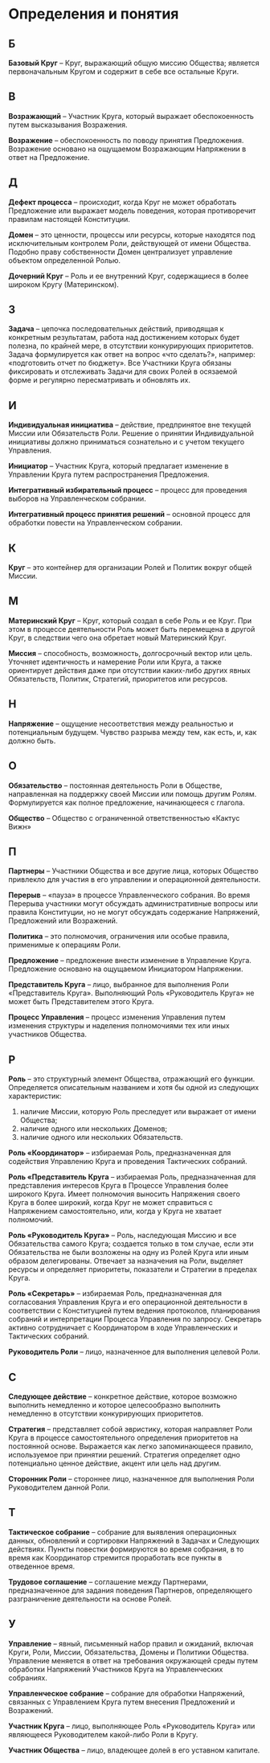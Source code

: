 # Определения и понятия

## Б

**Базовый Круг** – Круг, выражающий общую миссию Общества; является первоначальным Кругом и содержит в себе все остальные Круги.


## В

**Возражающий** – Участник Круга, который выражает обеспокоенность путем высказывания Возражения.

**Возражение** – обеспокоенность по поводу принятия Предложения. Возражение основано на ощущаемом Возражающим Напряжении в ответ на Предложение.


## Д

**Дефект процесса** – происходит, когда Круг не может обработать Предложение или выражает модель поведения, которая противоречит правилам настоящей Конституции.

**Домен** – это ценности, процессы или ресурсы, которые находятся под исключительным контролем Роли, действующей от имени Общества. Подобно праву собственности Домен централизует управление объектом определенной Ролью.

**Дочерний Круг** – Роль и ее внутренний Круг, содержащиеся в более широком Кругу (Материнском).


## З

**Задача** – цепочка последовательных действий, приводящая к конкретным результатам, работа над достижением которых будет полезна, по крайней мере, в отсутствии конкурирующих приоритетов. Задача формулируется как ответ на вопрос «что сделать?», например: «подготовить отчет по бюджету». Все Участники Круга обязаны фиксировать и отслеживать Задачи для своих Ролей в осязаемой форме и регулярно пересматривать и обновлять их.


## И

**Индивидуальная инициатива** – действие, предпринятое вне текущей Миссии или Обязательств Роли. Решение о принятии Индивидуальной инициативы должно приниматься сознательно и с учетом текущего Управления.

**Инициатор** – Участник Круга, который предлагает изменение в Управлении Круга путем распространения Предложения.

**Интегративный избирательный процесс** – процесс для проведения выборов на Управленческом собрании.

**Интегративный процесс принятия решений** – основной процесс для обработки повести на Управленческом собрании.


## К

**Круг** – это контейнер для организации Ролей и Политик вокруг общей Миссии.


## М

**Материнский Круг** – Круг, который создал в себе Роль и ее Круг. При этом в процессе деятельности Роль может быть перемещена в другой Круг, в следствии чего она обретает новый Материнский Круг.

**Миссия** – способность, возможность, долгосрочный вектор или цель. Уточняет идентичность и намерение Роли или Круга, а также ориентирует действия даже при отсутствии каких-либо других явных Обязательств, Политик, Стратегий, приоритетов или ресурсов.


## Н

**Напряжение** – ощущение несоответствия между реальностью и потенциальным будущем. Чувство разрыва между тем, как есть, и, как должно быть.


## О

**Обязательство** – постоянная деятельность Роли в Обществе, направленная на поддержку своей Миссии или помощь другим Ролям. Формулируется как полное предложение, начинающееся с глагола.

**Общество** – Общество с ограниченной ответственностью «Кактус Вижн»


## П

**Партнеры** – Участники Общества и все другие лица, которых Общество привлекло для участия в его управлении и операционной деятельности.

**Перерыв** – «пауза» в процессе Управленческого собрания. Во время Перерыва участники могут обсуждать административные вопросы или правила Конституции, но не могут обсуждать содержание Напряжений, Предложений или Возражений.

**Политика** – это полномочия, ограничения или особые правила, применимые к операциям Роли.

**Предложение** – предложение внести изменение в Управление Круга. Предложение основано на ощущаемом Инициатором Напряжении.

**Представитель Круга** – лицо, выбранное для выполнения Роли «Представитель Круга». Выполняющий Роль «Руководитель Круга» не может быть Представителем этого Круга.

**Процесс Управления** – процесс изменения Управления путем изменения структуры и наделения полномочиями тех или иных участников Общества.


## Р

**Роль** – это структурный элемент Общества, отражающий его функции. Определяется описательным названием и хотя бы одной из следующих характеристик:
  1. наличие Миссии, которую Роль преследует или выражает от имени Общества;
  2. наличие одного или нескольких Доменов;
  3. наличие одного или нескольких Обязательств.

**Роль «Координатор»** – избираемая Роль, предназначенная для содействия Управлению Круга и проведения Тактических собраний.

**Роль «Представитель Круга** – избираемая Роль, предназначенная для представления интересов Круга в Процессе Управления более широкого Круга. Имеет полномочия выносить Напряжения своего Круга в более широкий, когда Круг не может справиться с Напряжением самостоятельно, или, когда у Круга не хватает полномочий.

**Роль «Руководитель Круга»** – Роль, наследующая Миссию и все Обязательства самого Круга; создается только в том случае, если эти Обязательства не были возложены на одну из Ролей Круга или иным образом делегированы. Отвечает за назначения на Роли, выделяет ресурсы и определяет приоритеты, показатели и Стратегии в пределах Круга.

**Роль «Секретарь»** – избираемая Роль, предназначенная для согласования Управления Круга и его операционной деятельности в соответствии с Конституцией путем ведения протоколов, планирования собраний и интерпретации Процесса Управления по запросу. Секретарь активно сотрудничает с Координатором в ходе Управленческих и Тактических собраний.

**Руководитель Роли** – лицо, назначенное для выполнения целевой Роли.


## С

**Следующее действие** – конкретное действие, которое возможно выполнить немедленно и которое целесообразно выполнить немедленно в отсутствии конкурирующих приоритетов.

**Стратегия** – представляет собой эвристику, которая направляет Роли Круга в процессе самостоятельного определения приоритетов на постоянной основе. Выражается как легко запоминающееся правило, используемое при принятии решений. Стратегия определяет одно потенциально ценное действие, акцент или цель над другим.

**Сторонник Роли** – стороннее лицо, назначенное для выполнения Роли Руководителем данной Роли.


## Т

**Тактическое собрание** – собрание для выявления операционных данных, обновлений и сортировки Напряжений в Задачах и Следующих действиях. Пункты повестки формируются во время собрания, в то время как Координатор стремится проработать все пункты в отведенное время.

**Трудовое соглашение** – соглашение между Партнерами, предназначенное для задания поведения Партнеров, определяющего разграничение деятельности на основе Ролей.


## У

**Управление** – явный, письменный набор правил и ожиданий, включая Круги, Роли, Миссии, Обязательства, Домены и Политики Общества. Управление меняется в ответ на требования окружающей среды путем обработки Напряжений Участников Круга на Управленческих собраниях.

**Управленческое собрание** – собрание для обработки Напряжений, связанных с Управлением Круга путем внесения Предложений и Возражений.

**Участник Круга** – лицо, выполняющее Роль «Руководитель Круга» или являющееся Руководителем какой-либо Роли в Кругу.

**Участник Общества** – лицо, владеющее долей в его уставном капитале.
